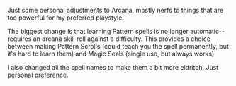 Just some personal adjustments to Arcana, mostly nerfs to things that are too powerful for my preferred playstyle.

The biggest change is that learning Pattern spells is no longer automatic--requires an arcana skill roll against a difficulty. This provides a choice between making Pattern Scrolls (could teach you the spell permanently, but it's hard to learn them) and Magic Seals (single use, but always works)

I also changed all the spell names to make them a bit more eldritch.  Just personal preference.